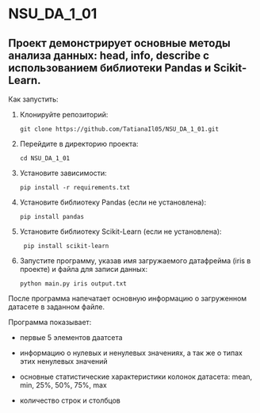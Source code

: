 # NSU_DA_1_01
## Проект демонстрирует основные методы анализа данных: head, info, describe с использованием библиотеки Pandas и Scikit-Learn.
Как запустить:
1. Клонируйте репозиторий:
   ```
   git clone https://github.com/TatianaIl05/NSU_DA_1_01.git
   ```
2. Перейдите в  директорию проекта:
   ```
   cd NSU_DA_1_01
   ```
3. Установите зависимости:
   ```
   pip install -r requirements.txt
   ```
4. Установите библиотеку Pandas (если не установлена):
   ```
   pip install pandas
   ```
5. Установите библиотеку Scikit-Learn (если не установлена):
   ```
    pip install scikit-learn
    ```
6. Запустите программу, указав имя загружаемого датафрейма (iris в проекте) и файла для записи данных:
    ```
    python main.py iris output.txt
    ```

После программа напечатает основную информацию о загруженном датасете в заданном файле.

Программа показывает:

* первые 5 элементов даатсета

* информацию о нулевых и ненулевых значениях, а так же о типах этих ненулевых значений

* основные статистические характеристики колонок датасета: mean, min, 25%, 50%, 75%, max

* количество строк и столбцов

